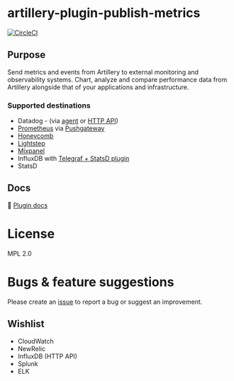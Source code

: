 # artillery-plugin-publish-metrics

[![CircleCI](https://circleci.com/gh/artilleryio/artillery-plugin-publish-metrics.svg?style=svg)](https://circleci.com/gh/artilleryio/artillery-plugin-publish-metrics)

## Purpose

Send metrics and events from Artillery to external monitoring and observability systems. Chart, analyze and compare performance data from Artillery alongside that of your applications and infrastructure.

### Supported destinations

- Datadog - (via [agent](https://docs.datadoghq.com/agent/) or [HTTP API](https://docs.datadoghq.com/api/))
- [Prometheus](https://prometheus.io/docs/concepts/metric_types/) via [Pushgateway](https://prometheus.io/docs/instrumenting/pushing/)
- [Honeycomb](https://honeycomb.io)
- [Lightstep](https://lightstep.com)
- [Mixpanel](https://mixpanel.com)
- InfluxDB with [Telegraf + StatsD plugin](https://github.com/influxdata/telegraf/tree/master/plugins/inputs/statsd)
- StatsD

## Docs

📖 [Plugin docs](https://artillery.io/docs/guides/plugins/plugin-publish-metrics.html)

# License

MPL 2.0

# Bugs & feature suggestions

Please create an [issue](https://github.com/artilleryio/artillery/issues) to report a bug or suggest an improvement.

## Wishlist

- CloudWatch
- NewRelic
- InfluxDB (HTTP API)
- Splunk
- ELK
